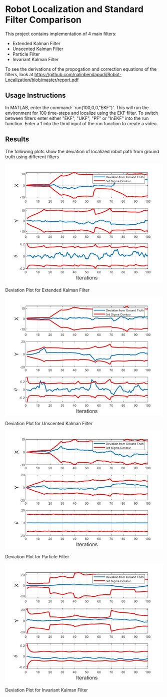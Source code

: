 # Robot Localization and Standard Filter Comparison

This project contains implementation of 4 main filters:
- Extended Kalman Filter
- Unscented Kalman Filter
- Particle Filter
- Invariant Kalman Filter

To see the derivations of the propogation and correction equations of the filters, look at https://github.com/nalinbendapudi/Robot-Localization/blob/master/report.pdf

## Usage Instructions

In MATLAB, enter the command: `run(100,0,0,"EKF")'. This will run the environment for 100 time-steps and localize using the EKF filter. To switch between filters enter either
"EKF", "UKF", "PF" or "InEKF" into the run function. Enter a 1 into the thrid input of the run function to create a video.

## Results

The following plots show the deviation of localized robot path from ground truth using different filters

![](https://github.com/nalinbendapudi/Robot-Localization/blob/master/EKF_deviationPlot.jpg)

Deviation Plot for Extended Kalman Filter

![](https://github.com/nalinbendapudi/Robot-Localization/blob/master/UKF_deviationPlot.jpg)

Deviation Plot for Unscented Kalman Filter

![](https://github.com/nalinbendapudi/Robot-Localization/blob/master/PF_deviationPlot.jpg)

Deviation Plot for Particle Filter

![](https://github.com/nalinbendapudi/Robot-Localization/blob/master/InEKF_deviationPlot.jpg)

Deviation Plot for Invariant Kalman Filter
